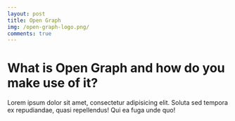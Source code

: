 ```yaml
---
layout: post
title: Open Graph
img: /open-graph-logo.png/
comments: true
---
```


# What is Open Graph and how do you make use of it?

Lorem ipsum dolor sit amet, consectetur adipisicing elit. Soluta sed tempora ex repudiandae, quasi repellendus! Qui ea fuga unde quo!